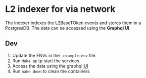 # L2 indexer for via network
The indexer indexes the L2BaseTOken events and stores them in a PostgresDB. The data can be accessed using the **Graphql UI**. 

## Dev

1. Update the ENVs in the `.example.env` file.
2. Run `Make up` tp start the services.
3. Access the data using the graphql [UI](http://localhost:8000/subgraphs/name/via-graph/graphql)
4. Run `make down` to clean the containers